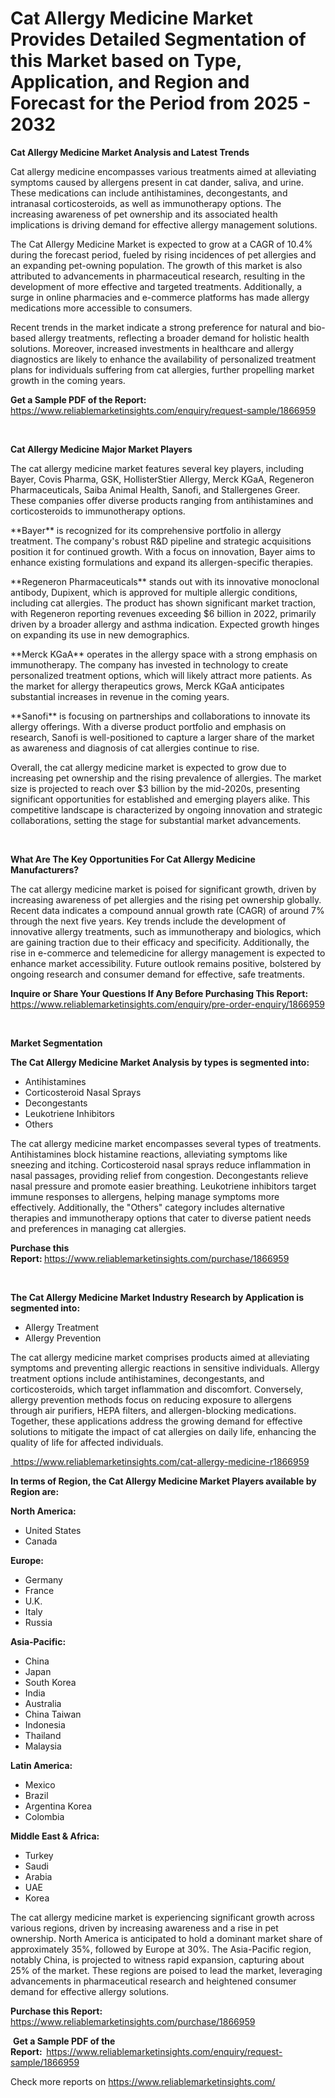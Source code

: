 <p><h1>Cat Allergy Medicine Market Provides Detailed Segmentation of this Market based on Type, Application, and Region and Forecast for the Period from 2025 - 2032</h1></p><p><strong>Cat Allergy Medicine Market Analysis and Latest Trends</strong></p>
<p><p>Cat allergy medicine encompasses various treatments aimed at alleviating symptoms caused by allergens present in cat dander, saliva, and urine. These medications can include antihistamines, decongestants, and intranasal corticosteroids, as well as immunotherapy options. The increasing awareness of pet ownership and its associated health implications is driving demand for effective allergy management solutions.</p><p>The Cat Allergy Medicine Market is expected to grow at a CAGR of 10.4% during the forecast period, fueled by rising incidences of pet allergies and an expanding pet-owning population. The growth of this market is also attributed to advancements in pharmaceutical research, resulting in the development of more effective and targeted treatments. Additionally, a surge in online pharmacies and e-commerce platforms has made allergy medications more accessible to consumers.</p><p>Recent trends in the market indicate a strong preference for natural and bio-based allergy treatments, reflecting a broader demand for holistic health solutions. Moreover, increased investments in healthcare and allergy diagnostics are likely to enhance the availability of personalized treatment plans for individuals suffering from cat allergies, further propelling market growth in the coming years.</p></p>
<p><strong>Get a Sample PDF of the Report:&nbsp;</strong> <a href="https://www.reliablemarketinsights.com/enquiry/request-sample/1866959?utm_campaign=3289&utm_medium=2&utm_source=Github&utm_content=ia&utm_term=08032025&utm_id=cat-allergy-medicine">https://www.reliablemarketinsights.com/enquiry/request-sample/1866959</a></p>
<p>&nbsp;</p>
<p><strong>Cat Allergy Medicine Major Market Players</strong></p>
<p><p>The cat allergy medicine market features several key players, including Bayer, Covis Pharma, GSK, HollisterStier Allergy, Merck KGaA, Regeneron Pharmaceuticals, Saiba Animal Health, Sanofi, and Stallergenes Greer. These companies offer diverse products ranging from antihistamines and corticosteroids to immunotherapy options.</p><p>**Bayer** is recognized for its comprehensive portfolio in allergy treatment. The company's robust R&D pipeline and strategic acquisitions position it for continued growth. With a focus on innovation, Bayer aims to enhance existing formulations and expand its allergen-specific therapies.</p><p>**Regeneron Pharmaceuticals** stands out with its innovative monoclonal antibody, Dupixent, which is approved for multiple allergic conditions, including cat allergies. The product has shown significant market traction, with Regeneron reporting revenues exceeding $6 billion in 2022, primarily driven by a broader allergy and asthma indication. Expected growth hinges on expanding its use in new demographics.</p><p>**Merck KGaA** operates in the allergy space with a strong emphasis on immunotherapy. The company has invested in technology to create personalized treatment options, which will likely attract more patients. As the market for allergy therapeutics grows, Merck KGaA anticipates substantial increases in revenue in the coming years.</p><p>**Sanofi** is focusing on partnerships and collaborations to innovate its allergy offerings. With a diverse product portfolio and emphasis on research, Sanofi is well-positioned to capture a larger share of the market as awareness and diagnosis of cat allergies continue to rise.</p><p>Overall, the cat allergy medicine market is expected to grow due to increasing pet ownership and the rising prevalence of allergies. The market size is projected to reach over $3 billion by the mid-2020s, presenting significant opportunities for established and emerging players alike. This competitive landscape is characterized by ongoing innovation and strategic collaborations, setting the stage for substantial market advancements.</p></p>
<p>&nbsp;</p>
<p><strong>What Are The Key Opportunities For Cat Allergy Medicine Manufacturers?</strong></p>
<p><p>The cat allergy medicine market is poised for significant growth, driven by increasing awareness of pet allergies and the rising pet ownership globally. Recent data indicates a compound annual growth rate (CAGR) of around 7% through the next five years. Key trends include the development of innovative allergy treatments, such as immunotherapy and biologics, which are gaining traction due to their efficacy and specificity. Additionally, the rise in e-commerce and telemedicine for allergy management is expected to enhance market accessibility. Future outlook remains positive, bolstered by ongoing research and consumer demand for effective, safe treatments.</p></p>
<p><strong>Inquire or Share Your Questions If Any Before Purchasing This Report:</strong> <a href="https://www.reliablemarketinsights.com/enquiry/pre-order-enquiry/1866959?utm_campaign=3289&utm_medium=2&utm_source=Github&utm_content=ia&utm_term=08032025&utm_id=cat-allergy-medicine">https://www.reliablemarketinsights.com/enquiry/pre-order-enquiry/1866959</a></p>
<p>&nbsp;</p>
<p><strong>Market Segmentation</strong></p>
<p><strong>The Cat Allergy Medicine Market Analysis by types is segmented into:</strong></p>
<p><ul><li>Antihistamines</li><li>Corticosteroid Nasal Sprays</li><li>Decongestants</li><li>Leukotriene Inhibitors</li><li>Others</li></ul></p>
<p><p>The cat allergy medicine market encompasses several types of treatments. Antihistamines block histamine reactions, alleviating symptoms like sneezing and itching. Corticosteroid nasal sprays reduce inflammation in nasal passages, providing relief from congestion. Decongestants relieve nasal pressure and promote easier breathing. Leukotriene inhibitors target immune responses to allergens, helping manage symptoms more effectively. Additionally, the "Others" category includes alternative therapies and immunotherapy options that cater to diverse patient needs and preferences in managing cat allergies.</p></p>
<p><strong>Purchase this Report:&nbsp;</strong><a href="https://www.reliablemarketinsights.com/purchase/1866959?utm_campaign=3289&utm_medium=2&utm_source=Github&utm_content=ia&utm_term=08032025&utm_id=cat-allergy-medicine">https://www.reliablemarketinsights.com/purchase/1866959</a></p>
<p>&nbsp;</p>
<p><strong>The Cat Allergy Medicine Market Industry Research by Application is segmented into:</strong></p>
<p><ul><li>Allergy Treatment</li><li>Allergy Prevention</li></ul></p>
<p><p>The cat allergy medicine market comprises products aimed at alleviating symptoms and preventing allergic reactions in sensitive individuals. Allergy treatment options include antihistamines, decongestants, and corticosteroids, which target inflammation and discomfort. Conversely, allergy prevention methods focus on reducing exposure to allergens through air purifiers, HEPA filters, and allergen-blocking medications. Together, these applications address the growing demand for effective solutions to mitigate the impact of cat allergies on daily life, enhancing the quality of life for affected individuals.</p></p>
<p><a href="https://www.reliablemarketinsights.com/cat-allergy-medicine-r1866959?utm_campaign=3289&utm_medium=2&utm_source=Github&utm_content=ia&utm_term=08032025&utm_id=cat-allergy-medicine">&nbsp;https://www.reliablemarketinsights.com/cat-allergy-medicine-r1866959</a></p>
<p><strong>In terms of Region, the Cat Allergy Medicine Market Players available by Region are:</strong></p>
<p>
    <p> <strong> North America: </strong>
        <ul>
            <li>United States</li>
            <li>Canada</li>
        </ul>
        </p> 
    <p> <strong> Europe: </strong>
        <ul>
            <li>Germany</li>
            <li>France</li>
            <li>U.K.</li>
            <li>Italy</li>
            <li>Russia</li>
        </ul>
        </p> 
    <p> <strong> Asia-Pacific: </strong>
        <ul>
            <li>China</li>
            <li>Japan</li>
            <li>South Korea</li>
            <li>India</li>
            <li>Australia</li>
            <li>China Taiwan</li>
            <li>Indonesia</li>
            <li>Thailand</li>
            <li>Malaysia</li>
        </ul>
        </p> 
    <p> <strong> Latin America: </strong>
        <ul>
            <li>Mexico</li>
            <li>Brazil</li>
            <li>Argentina Korea</li>
            <li>Colombia</li>
        </ul>
        </p> 
    <p> <strong> Middle East & Africa: </strong>
        <ul>
            <li>Turkey</li>
            <li>Saudi</li>
            <li>Arabia</li>
            <li>UAE</li>
            <li>Korea</li>
        </ul>
    </p>
    </p>
<p><p>The cat allergy medicine market is experiencing significant growth across various regions, driven by increasing awareness and a rise in pet ownership. North America is anticipated to hold a dominant market share of approximately 35%, followed by Europe at 30%. The Asia-Pacific region, notably China, is projected to witness rapid expansion, capturing about 25% of the market. These regions are poised to lead the market, leveraging advancements in pharmaceutical research and heightened consumer demand for effective allergy solutions.</p></p>
<p><strong>Purchase this Report: </strong><a href="https://www.reliablemarketinsights.com/purchase/1866959?utm_campaign=3289&utm_medium=2&utm_source=Github&utm_content=ia&utm_term=08032025&utm_id=cat-allergy-medicine">https://www.reliablemarketinsights.com/purchase/1866959</a></p>
<p>&nbsp;<strong>Get a Sample PDF of the Report:&nbsp;&nbsp;</strong><a href="https://www.reliablemarketinsights.com/enquiry/request-sample/1866959?utm_campaign=3289&utm_medium=2&utm_source=Github&utm_content=ia&utm_term=08032025&utm_id=cat-allergy-medicine">https://www.reliablemarketinsights.com/enquiry/request-sample/1866959</a></p>
<p><strong></strong></p>
<p>Check more reports on <a href="https://www.reliablemarketinsights.com/?utm_campaign=3289&utm_medium=2&utm_source=Github&utm_content=ia&utm_term=08032025&utm_id=cat-allergy-medicine">https://www.reliablemarketinsights.com/</a></p>